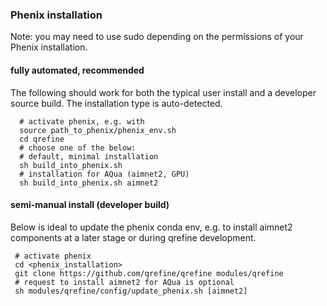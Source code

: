 ### Phenix installation
Note: you may need to use sudo depending on the permissions of your Phenix installation.

#### fully automated, recommended

The following should work for both the typical user install and a developer source build.
The installation type is auto-detected.
```
  # activate phenix, e.g. with
  source path_to_phenix/phenix_env.sh
  cd qrefine
  # choose one of the below:
  # default, minimal installation
  sh build_into_phenix.sh 
  # installation for AQua (aimnet2, GPU)
  sh build_into_phenix.sh aimnet2
```


#### semi-manual install (developer build)

Below is ideal to update the phenix conda env, e.g. to install aimnet2 components at a later stage or during qrefine development.

```
 # activate phenix
 cd <phenix_installation>
 git clone https://github.com/qrefine/qrefine modules/qrefine
 # request to install aimnet2 for AQua is optional
 sh modules/qrefine/config/update_phenix.sh [aimnet2]
```
